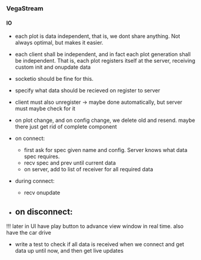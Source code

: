 ### VegaStream

#### IO

- each plot is data independent, that is, we dont share anything. Not always optimal, but makes it easier.
- each client shall be independent, and in fact each plot generation shall be independent. That is, each plot registers itself at the server, receiving custom init and onupdate data
- socketio should be fine for this.
- specify what data should be recieved on register to server
- client must also unregister -> maybe done automatically, but server must maybe check for it
- on plot change, and on config change, we delete old and resend. maybe there just get rid of complete component


- on connect:
    - first ask for spec given name and config. Server knows what data spec requires.
    - recv spec and prev until current data
    - on server, add to list of receiver for all required data

- during connect:
    - recv onupdate

- on disconnect:
    - 

!!! later in UI have play button to advance view window in real time. also have the car drive


- write a test to check if all data is received when we connect and get data up until now, and then get live updates
